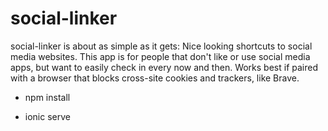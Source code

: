 # social-linker
social-linker is about as simple as it gets: Nice looking shortcuts to social media websites. This app is for people that don't like or use social media apps, but want to easily check in every now and then. Works best if paired with a browser that blocks cross-site cookies and trackers, like Brave. 

- npm install

- ionic serve
